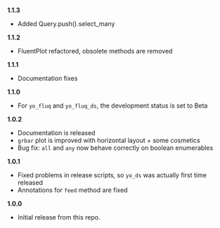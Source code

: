 **1.1.3**
- Added Query.push().select_many

**1.1.2**
- FluentPlot refactored, obsolete methods are removed

**1.1.1**
- Documentation fixes

**1.1.0**
- For `yo_fluq` and `yo_fluq_ds`, the development status is set to Beta

**1.0.2**
- Documentation is released
- `grbar` plot is improved with horizontal layout + some cosmetics
- Bug fix: `all` and `any` now behave correctly on boolean enumerables

**1.0.1**
- Fixed problems in release scripts, so `yo_ds` was actually first time released
- Annotations for `feed` method are fixed


**1.0.0**

- Initial release from this repo.